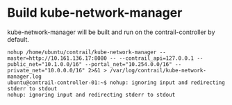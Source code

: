 # Build kube-network-manager

kube-network-manager will be built and run on the contrail-controller by default. 

```
nohup /home/ubuntu/contrail/kube-network-manager --master=http://10.161.136.17:8080 -- --contrail_api=127.0.0.1 --public_net="10.1.0.0/16" --portal_net="10.254.0.0/16" --private_net="10.0.0.0/16" 2>&1 > /var/log/contrail/kube-network-manager.log
ubuntu@contrail-controller-01:~$ nohup: ignoring input and redirecting stderr to stdout
nohup: ignoring input and redirecting stderr to stdout

```
